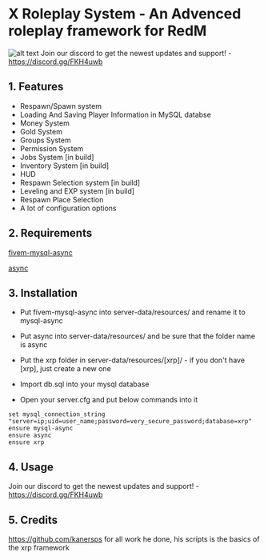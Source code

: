 # X Roleplay System - An Advenced roleplay framework for RedM

![alt text](http://46.41.139.135/xrp.jpg)
Join our discord to get the newest updates and support! - https://discord.gg/FKH4uwb

## 1. Features
- Respawn/Spawn system
- Loading And Saving Player Information in MySQL databse
- Money System
- Gold System
- Groups System
- Permission System
- Jobs System [in build]
- Inventory System [in build]
- HUD
- Respawn Selection system [in build]
- Leveling and EXP system [in build]
- Respawn Place Selection
- A lot of configuration options

## 2. Requirements
 
[fivem-mysql-async](https://github.com/brouznouf/fivem-mysql-async)

[async](https://github.com/ESX-Org/async)

## 3. Installation
- Put fivem-mysql-async into server-data/resources/ and rename it to mysql-async

- Put async into server-data/resources/ and be sure that the folder name is async

- Put the xrp folder in server-data/resources/[xrp]/ - if you don't have [xrp], just create a new one

- Import db.sql into your mysql database

- Open your server.cfg and put below commands into it


```
set mysql_connection_string "server=ip;uid=user_name;password=very_secure_password;database=xrp"
ensure mysql-async
ensure async
ensure xrp
```

## 4. Usage
Join our discord to get the newest updates and support! - https://discord.gg/FKH4uwb

## 5. Credits

https://github.com/kanersps for all work he done, his scripts is the basics of the xrp framework
